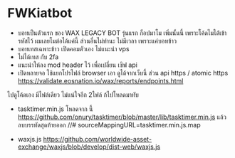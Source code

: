 # FWKiatbot
- บอทเป็นตัวแรก ของ WAX LEGACY BOT รุ่นแรก ก็อปมาโม เพิ่มนั้นนี้
เพราะโค้ดไมได่้เข้ารหัสไว้ ผมเลยโมต่อได้แค่นี้
ส่วนอื่นไม่ทำนะ ไม่มีเวลา เพราะแค่บอทข้าว
- บอทเทสเฉพาะข้าว เปิดคอมตัวเอง ไม่แนะนำ vps
- ไม่ได้เทส กับ 2fa
- แนะนำให้ลง mod header ไว้ เพื่อเปลี่ยน เซิฟ api
- เปิดหลายจอ ใช้แยกโปรไฟล์ browser เอา
ดูได้จากเว็บนี้ ส่วน api https / atomic https
https://validate.eosnation.io/wax/reports/endpoints.html

ไปดูโค้ดเอง มีไฟล์เดียว
ไม่แน่ใจอีก 2ไฟล์ ก้ไปโหลดมาทับ

- tasktimer.min.js
โหลดจาก นี้ 
https://github.com/onury/tasktimer/blob/master/lib/tasktimer.min.js
แล้วลบบรรทัดสุดท้ายออก
//# sourceMappingURL=tasktimer.min.js.map

- waxjs.js
https://github.com/worldwide-asset-exchange/waxjs/blob/develop/dist-web/waxjs.js
